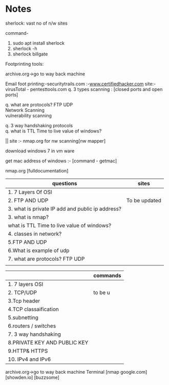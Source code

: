 # Notes

sherlock: vast no of n/w sites

command-
1. sudo apt install sherlock
2. sherlock -h
3. sherlock billgate


Footprinting tools:

archive.org->go to way back machine

Email foot printing:-securitytrails.com
                             :-www.certifiedhacker.com
                           site:-virusTotal
                                 - pentesttools.com
q. 3 types scanning : [closed ports and open ports]

q. what are protocols?  FTP UDP   </br>
Network Scanning      </br>
vulnerability scanning  </br>



q. 3 way handshaking protocols </br> 
q. what is TTL Time to live  value of windows?  </br>


||
site :-  nmap.org   for nw scanning[nw mapper]

download windows 7  in vm ware

get mac address of windows :- [command - getmac]  </br>


nmap.org [fulldocumentation]



|       questions                                     | sites                                                   |  
|---------------------------------------------------------|-----------------------------------------------------|
|1. 7 Layers  Of OSI                                      |                                                     |                  
|2. FTP AND UDP                                           |To be updated                                        |
|3. what is private IP add and public ip address?         |                                                     | 
|3.  what is nmap? </br>                                  |                                                     |
|what is TTL Time to live  value of windows?              |                                                     |
|4. classes in network?                                   |                                                     |
|5.FTP AND UDP  </br>                                     |                                                     |
| 6.What is example of udp </br>                          |                                                     | 
|7. what are protocols?  FTP UDP   </br>                   |                                      |
|                              ||

|                                      | commands                                             |  
|---------------------------------------|-----------------------------------------------------|
|1. 7 layers OSI                        |                                                  |
|2. TCP/UDP                              |to be u
|3.Tcp header                            |                                                         | 
|4.TCP classaification |                 |                                              |
|5.subnetting |  |
|6.routers / switches|                        |
|7. 3 way handshaking|     |
|8.PRIVATE KEY AND PUBLIC KEY||
|9.HTTP& HTTPS|                    |
|10. IPv4 and  IPv6||
archive.org->go to way back machine
Terminal                   [nmap google.com]
[showden.io]
[buzzsome]







